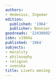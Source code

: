 ```yaml
---
authors:
- Hedenius, Ingemar
edition:
  published: '1964'
  publisher: Bonnier
goodreads: '22430602'
isbn: x1964a
published: '1964'
subjects:
- morality
- philosophy
- religion
- svenska
title: Livets mening
---
```


